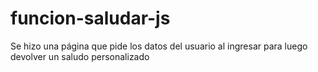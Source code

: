 # funcion-saludar-js
Se hizo una página que pide los datos del usuario al ingresar para luego devolver un saludo personalizado
